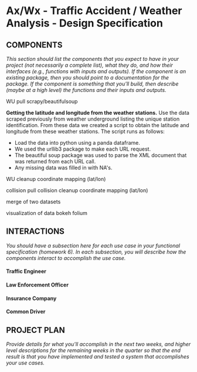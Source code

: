 Ax/Wx - Traffic Accident / Weather Analysis - Design Specification
==================================================================


COMPONENTS
----------
_This section should list the components that you expect to have in your project (not necessarily a complete list), what they do, and how their interfaces (e.g., functions with inputs and outputs). If the component is an existing package, then you should point to a documentation for the package. If the component is something that you'll build, then describe (maybe at a high level) the functions and their inputs and outputs._

WU pull
	scrapy/beautifulsoup

**Getting the latitude and longitude from the weather stations.**
Use the data scraped previously from weather underground listing the unique station identification. From these data we created a script to obtain the latitude and longitude from these weather stations. The script runs as follows:

- Load the data into python using a panda dataframe.
- We used the urllib3 package to make each URL request.
- The beautiful soup package was used to parse the XML document that was returned from each URL call. 
- Any missing data was filled in with NA's. 

WU cleanup
	coordinate mapping (lat/lon)

collision pull
collision cleanup
	coordinate mapping (lat/lon)

merge of two datasets

visualization of data
	bokeh
	folium


INTERACTIONS
------------
_You should have a subsection here for each use case in your functional specification (homework 6). In each subsection, you will describe how the components interact to accomplish the use case._

#### Traffic Engineer

<stuff here>

#### Law Enforcement Officer

<stuff here>

#### Insurance Company

<stuff here>

#### Common Driver

<stuff here>


PROJECT PLAN
------------
_Provide details for what you'll accomplish in the next two weeks, and higher level descriptions for the remaining weeks in the quarter so that the end result is that you have implemented and tested a system that accomplishes your use cases._

<stuff here>

